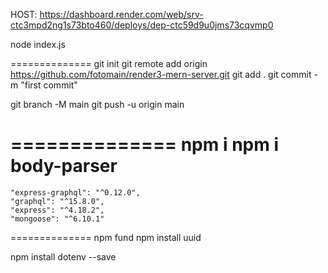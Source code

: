 
HOST: https://dashboard.render.com/web/srv-ctc3mpd2ng1s73bto460/deploys/dep-ctc59d9u0jms73cqvmp0

node index.js

==============
git init
git remote add origin https://github.com/fotomain/render3-mern-server.git
git add .
git commit -m "first commit"

git branch -M main
git push -u origin main

==============
npm i
npm i body-parser
==============

    "express-graphql": "^0.12.0",
    "graphql": "^15.8.0",
    "express": "^4.18.2",
    "mongoose": "^6.10.1"

==============
npm fund
npm install uuid

npm install dotenv --save


